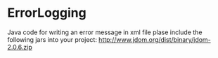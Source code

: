 # ErrorLogging
Java code for writing an error message in xml file
plase include the following jars into your project:  http://www.jdom.org/dist/binary/jdom-2.0.6.zip